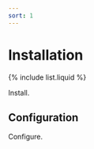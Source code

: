 ```yaml
---
sort: 1
---
```


# Installation

{% include list.liquid %}

Install.

## Configuration


Configure.
